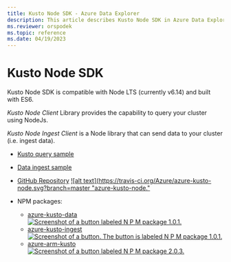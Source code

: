 ```yaml
---
title: Kusto Node SDK - Azure Data Explorer
description: This article describes Kusto Node SDK in Azure Data Explorer.
ms.reviewer: orspodek
ms.topic: reference
ms.date: 04/19/2023
---
```

# Kusto Node SDK

Kusto Node SDK is compatible with Node LTS (currently v6.14) and built with ES6.

*Kusto Node Client* Library provides the capability to query your cluster using NodeJs. 

*Kusto Node Ingest Client* is a Node library that can send data to your cluster (i.e. ingest data). 

* [Kusto query sample](https://github.com/Azure/azure-kusto-node/blob/master/packages/azure-kusto-data/example.js)

* [Data ingest sample](https://github.com/Azure/azure-kusto-node/blob/master/packages/azure-kusto-ingest/example.js)

* [GitHub Repository](https://github.com/Azure/azure-kusto-node)
    [![alt text](https://travis-ci.org/Azure/azure-kusto-node.svg?branch=master "azure-kusto-node."](https://travis-ci.org/Azure/azure-kusto-node)

* NPM packages:

    * [azure-kusto-data](https://www.npmjs.com/package/azure-kusto-data)  [![Screenshot of a button labeled N P M package 1.0.1.](https://badge.fury.io/js/azure-kusto-data.svg)](https://badge.fury.io/js/azure-kusto-data) 
    * [azure-kusto-ingest](https://www.npmjs.com/package/azure-kusto-ingest)  [![Screenshot of a button. The button is labeled N P M package 1.0.1.](https://badge.fury.io/js/azure-kusto-ingest.svg)](https://badge.fury.io/js/azure-kusto-ingest)
    * [azure-arm-kusto](https://www.npmjs.com/package/azure-arm-kusto) [![Screenshot of a button labeled N P M package 2.0.3.](https://badge.fury.io/js/azure-arm-kusto.svg)](https://badge.fury.io/js/azure-arm-kusto)